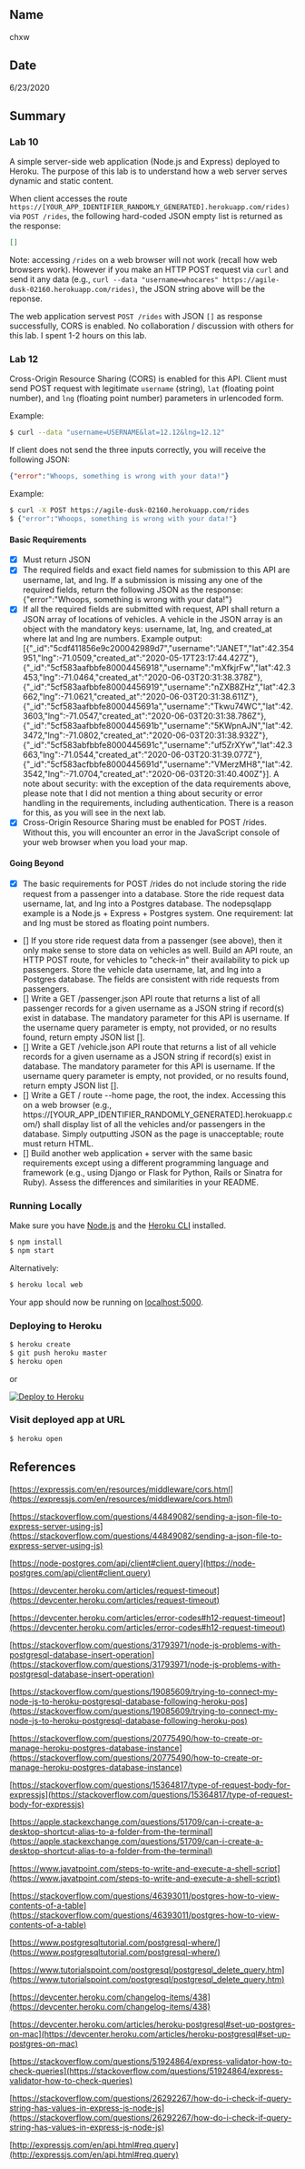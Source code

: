 ## Name
chxw

## Date
6/23/2020

## Summary

### Lab 10
A simple server-side web application (Node.js and Express) deployed to Heroku. The purpose of this lab is to understand how a web server serves dynamic and static content.

When client accesses the route `https://[YOUR_APP_IDENTIFIER_RANDOMLY_GENERATED].herokuapp.com/rides)` via `POST /rides`, the following hard-coded JSON empty list is returned as the response:

```json
[]
```

Note: accessing `/rides` on a web browser will not work (recall how web browsers work). However if you make an HTTP POST request via `curl` and send it any data (e.g., `curl --data "username=whocares" https://agile-dusk-02160.herokuapp.com/rides)`, the JSON string above will be the reponse.

The web application servest `POST /rides` with JSON `[]` as response successfully, CORS is enabled. No collaboration / discussion with others for this lab. I spent 1-2 hours on this lab.

### Lab 12

Cross-Origin Resource Sharing (CORS) is enabled for this API. Client must send POST request with legitimate `username` (string), `lat` (floating point number), and `lng` (floating point number) parameters in urlencoded form. 

Example:
``` sh
$ curl --data "username=USERNAME&lat=12.12&lng=12.12"
```

If client does not send the three inputs correctly, you will receive the following JSON:
```json
{"error":"Whoops, something is wrong with your data!"}
```

Example:
```bash
$ curl -X POST https://agile-dusk-02160.herokuapp.com/rides
$ {"error":"Whoops, something is wrong with your data!"}   
```

#### Basic Requirements

- [X] Must return JSON
- [X] The required fields and exact field names for submission to this API are username, lat, and lng. If a submission is missing any one of the required fields, return the following JSON as the response: {"error":"Whoops, something is wrong with your data!"}
- [X] If all the required fields are submitted with request, API shall return a JSON array of locations of vehicles. A vehicle in the JSON array is an object with the mandatory keys: username, lat, lng, and created_at where lat and lng are numbers. Example output: [{"_id":"5cdf411856e9c200042989d7","username":"JANET","lat":42.354951,"lng":-71.0509,"created_at":"2020-05-17T23:17:44.427Z"},{"_id":"5cf583aafbbfe80004456918","username":"mXfkjrFw","lat":42.3453,"lng":-71.0464,"created_at":"2020-06-03T20:31:38.378Z"},{"_id":"5cf583aafbbfe80004456919","username":"nZXB8ZHz","lat":42.3662,"lng":-71.0621,"created_at":"2020-06-03T20:31:38.611Z"},{"_id":"5cf583aafbbfe8000445691a","username":"Tkwu74WC","lat":42.3603,"lng":-71.0547,"created_at":"2020-06-03T20:31:38.786Z"},{"_id":"5cf583aafbbfe8000445691b","username":"5KWpnAJN","lat":42.3472,"lng":-71.0802,"created_at":"2020-06-03T20:31:38.932Z"},{"_id":"5cf583abfbbfe8000445691c","username":"uf5ZrXYw","lat":42.3663,"lng":-71.0544,"created_at":"2020-06-03T20:31:39.077Z"},{"_id":"5cf583acfbbfe8000445691d","username":"VMerzMH8","lat":42.3542,"lng":-71.0704,"created_at":"2020-06-03T20:31:40.400Z"}]. A note about security: with the exception of the data requirements above, please note that I did not mention a thing about security or error handling in the requirements, including authentication. There is a reason for this, as you will see in the next lab.
- [X] Cross-Origin Resource Sharing must be enabled for POST /rides. Without this, you will encounter an error in the JavaScript console of your web browser when you load your map.

#### Going Beyond
- [X] The basic requirements for POST /rides do not include storing the ride request from a passenger into a database. Store the ride request data username, lat, and lng into a Postgres database. The nodepsqlapp example is a Node.js + Express + Postgres system. One requirement: lat and lng must be stored as floating point numbers.
- [] If you store ride request data from a passenger (see above), then it only make sense to store data on vehicles as well. Build an API route, an HTTP POST route, for vehicles to "check-in" their availability to pick up passengers. Store the vehicle data username, lat, and lng into a Postgres database. The fields are consistent with ride requests from passengers.
- [] Write a GET /passenger.json API route that returns a list of all passenger records for a given username as a JSON string if record(s) exist in database. The mandatory parameter for this API is username. If the username query parameter is empty, not provided, or no results found, return empty JSON list [].
- [] Write a GET /vehicle.json API route that returns a list of all vehicle records for a given username as a JSON string if record(s) exist in database. The mandatory parameter for this API is username. If the username query parameter is empty, not provided, or no results found, return empty JSON list [].
- [] Write a GET / route --home page, the root, the index. Accessing this on a web browser (e.g., https://[YOUR_APP_IDENTIFIER_RANDOMLY_GENERATED].herokuapp.com/) shall display list of all the vehicles and/or passengers in the database. Simply outputting JSON as the page is unacceptable; route must return HTML.
- [] Build another web application + server with the same basic requirements except using a different programming language and framework (e.g., using Django or Flask for Python, Rails or Sinatra for Ruby). Assess the differences and similarities in your README.

### Running Locally

Make sure you have [Node.js](http://nodejs.org/) and the [Heroku CLI](https://cli.heroku.com/) installed.

```sh
$ npm install
$ npm start
```
Alternatively: 
```sh
$ heroku local web
```

Your app should now be running on [localhost:5000](http://localhost:5000/).

### Deploying to Heroku

``` sh
$ heroku create
$ git push heroku master
$ heroku open
```
or

[![Deploy to Heroku](https://www.herokucdn.com/deploy/button.png)](https://heroku.com/deploy)

### Visit deployed app at URL

``` sh
$ heroku open
```

## References

[https://expressjs.com/en/resources/middleware/cors.html](https://expressjs.com/en/resources/middleware/cors.html)

[https://stackoverflow.com/questions/44849082/sending-a-json-file-to-express-server-using-js](https://stackoverflow.com/questions/44849082/sending-a-json-file-to-express-server-using-js)

[https://node-postgres.com/api/client#client.query](https://node-postgres.com/api/client#client.query)

[https://devcenter.heroku.com/articles/request-timeout](https://devcenter.heroku.com/articles/request-timeout)

[https://devcenter.heroku.com/articles/error-codes#h12-request-timeout](https://devcenter.heroku.com/articles/error-codes#h12-request-timeout)

[https://stackoverflow.com/questions/31793971/node-js-problems-with-postgresql-database-insert-operation](https://stackoverflow.com/questions/31793971/node-js-problems-with-postgresql-database-insert-operation)

[https://stackoverflow.com/questions/19085609/trying-to-connect-my-node-js-to-heroku-postgresql-database-following-heroku-pos](https://stackoverflow.com/questions/19085609/trying-to-connect-my-node-js-to-heroku-postgresql-database-following-heroku-pos)

[https://stackoverflow.com/questions/20775490/how-to-create-or-manage-heroku-postgres-database-instance](https://stackoverflow.com/questions/20775490/how-to-create-or-manage-heroku-postgres-database-instance)

[https://stackoverflow.com/questions/15364817/type-of-request-body-for-expressjs](https://stackoverflow.com/questions/15364817/type-of-request-body-for-expressjs)

[https://apple.stackexchange.com/questions/51709/can-i-create-a-desktop-shortcut-alias-to-a-folder-from-the-terminal](https://apple.stackexchange.com/questions/51709/can-i-create-a-desktop-shortcut-alias-to-a-folder-from-the-terminal)

[https://www.javatpoint.com/steps-to-write-and-execute-a-shell-script](https://www.javatpoint.com/steps-to-write-and-execute-a-shell-script)

[https://stackoverflow.com/questions/46393011/postgres-how-to-view-contents-of-a-table](https://stackoverflow.com/questions/46393011/postgres-how-to-view-contents-of-a-table)

[https://www.postgresqltutorial.com/postgresql-where/](https://www.postgresqltutorial.com/postgresql-where/)

[https://www.tutorialspoint.com/postgresql/postgresql_delete_query.htm](https://www.tutorialspoint.com/postgresql/postgresql_delete_query.htm)

[https://devcenter.heroku.com/changelog-items/438](https://devcenter.heroku.com/changelog-items/438)

[https://devcenter.heroku.com/articles/heroku-postgresql#set-up-postgres-on-mac](https://devcenter.heroku.com/articles/heroku-postgresql#set-up-postgres-on-mac)

[https://stackoverflow.com/questions/51924864/express-validator-how-to-check-queries](https://stackoverflow.com/questions/51924864/express-validator-how-to-check-queries)

[https://stackoverflow.com/questions/26292267/how-do-i-check-if-query-string-has-values-in-express-js-node-js](https://stackoverflow.com/questions/26292267/how-do-i-check-if-query-string-has-values-in-express-js-node-js)

[http://expressjs.com/en/api.html#req.query](http://expressjs.com/en/api.html#req.query)